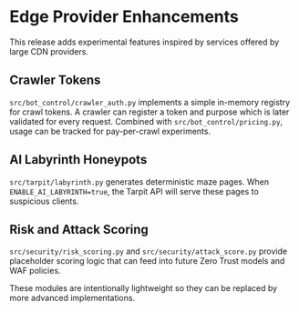 # Edge Provider Enhancements

This release adds experimental features inspired by services offered by large CDN providers.

## Crawler Tokens

`src/bot_control/crawler_auth.py` implements a simple in-memory registry for crawl tokens. A crawler can register a token and purpose which is later validated for every request. Combined with `src/bot_control/pricing.py`, usage can be tracked for pay-per-crawl experiments.

## AI Labyrinth Honeypots

`src/tarpit/labyrinth.py` generates deterministic maze pages. When `ENABLE_AI_LABYRINTH=true`, the Tarpit API will serve these pages to suspicious clients.

## Risk and Attack Scoring

`src/security/risk_scoring.py` and `src/security/attack_score.py` provide placeholder scoring logic that can feed into future Zero Trust models and WAF policies.

These modules are intentionally lightweight so they can be replaced by more advanced implementations.

